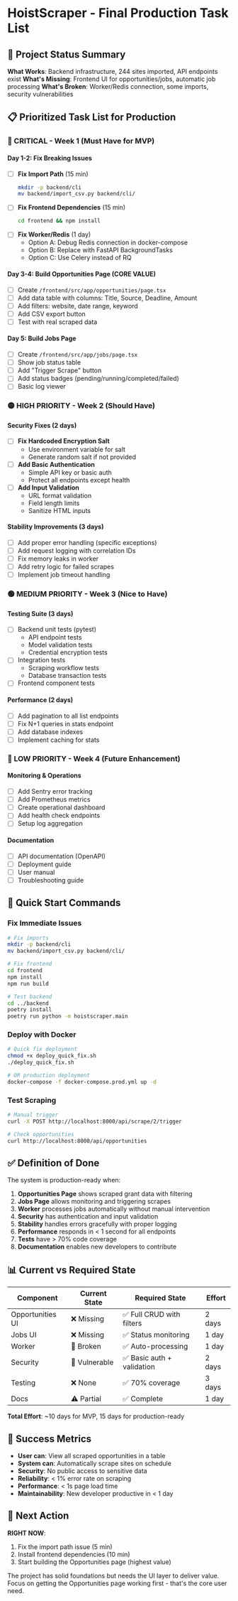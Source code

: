 # HoistScraper - Final Production Task List

## 🎯 Project Status Summary

**What Works**: Backend infrastructure, 244 sites imported, API endpoints exist
**What's Missing**: Frontend UI for opportunities/jobs, automatic job processing
**What's Broken**: Worker/Redis connection, some imports, security vulnerabilities

## 📋 Prioritized Task List for Production

### 🔴 CRITICAL - Week 1 (Must Have for MVP)

#### Day 1-2: Fix Breaking Issues
- [ ] **Fix Import Path** (15 min)
  ```bash
  mkdir -p backend/cli
  mv backend/import_csv.py backend/cli/
  ```
- [ ] **Fix Frontend Dependencies** (15 min)
  ```bash
  cd frontend && npm install
  ```
- [ ] **Fix Worker/Redis** (1 day)
  - Option A: Debug Redis connection in docker-compose
  - Option B: Replace with FastAPI BackgroundTasks
  - Option C: Use Celery instead of RQ

#### Day 3-4: Build Opportunities Page (CORE VALUE)
- [ ] Create `/frontend/src/app/opportunities/page.tsx`
- [ ] Add data table with columns: Title, Source, Deadline, Amount
- [ ] Add filters: website, date range, keyword
- [ ] Add CSV export button
- [ ] Test with real scraped data

#### Day 5: Build Jobs Page  
- [ ] Create `/frontend/src/app/jobs/page.tsx`
- [ ] Show job status table
- [ ] Add "Trigger Scrape" button
- [ ] Add status badges (pending/running/completed/failed)
- [ ] Basic log viewer

### 🟡 HIGH PRIORITY - Week 2 (Should Have)

#### Security Fixes (2 days)
- [ ] **Fix Hardcoded Encryption Salt**
  - Use environment variable for salt
  - Generate random salt if not provided
- [ ] **Add Basic Authentication**
  - Simple API key or basic auth
  - Protect all endpoints except health
- [ ] **Add Input Validation**
  - URL format validation
  - Field length limits
  - Sanitize HTML inputs

#### Stability Improvements (3 days)
- [ ] Add proper error handling (specific exceptions)
- [ ] Add request logging with correlation IDs
- [ ] Fix memory leaks in worker
- [ ] Add retry logic for failed scrapes
- [ ] Implement job timeout handling

### 🟢 MEDIUM PRIORITY - Week 3 (Nice to Have)

#### Testing Suite (3 days)
- [ ] Backend unit tests (pytest)
  - API endpoint tests
  - Model validation tests
  - Credential encryption tests
- [ ] Integration tests
  - Scraping workflow tests
  - Database transaction tests
- [ ] Frontend component tests

#### Performance (2 days)
- [ ] Add pagination to all list endpoints
- [ ] Fix N+1 queries in stats endpoint
- [ ] Add database indexes
- [ ] Implement caching for stats

### 🔵 LOW PRIORITY - Week 4 (Future Enhancement)

#### Monitoring & Operations
- [ ] Add Sentry error tracking
- [ ] Add Prometheus metrics
- [ ] Create operational dashboard
- [ ] Add health check endpoints
- [ ] Setup log aggregation

#### Documentation
- [ ] API documentation (OpenAPI)
- [ ] Deployment guide
- [ ] User manual
- [ ] Troubleshooting guide

## 🚀 Quick Start Commands

### Fix Immediate Issues
```bash
# Fix imports
mkdir -p backend/cli
mv backend/import_csv.py backend/cli/

# Fix frontend
cd frontend
npm install
npm run build

# Test backend
cd ../backend
poetry install
poetry run python -m hoistscraper.main
```

### Deploy with Docker
```bash
# Quick fix deployment
chmod +x deploy_quick_fix.sh
./deploy_quick_fix.sh

# OR production deployment
docker-compose -f docker-compose.prod.yml up -d
```

### Test Scraping
```bash
# Manual trigger
curl -X POST http://localhost:8000/api/scrape/2/trigger

# Check opportunities
curl http://localhost:8000/api/opportunities
```

## ✅ Definition of Done

The system is production-ready when:

1. **Opportunities Page** shows scraped grant data with filtering
2. **Jobs Page** allows monitoring and triggering scrapes  
3. **Worker** processes jobs automatically without manual intervention
4. **Security** has authentication and input validation
5. **Stability** handles errors gracefully with proper logging
6. **Performance** responds in < 1 second for all endpoints
7. **Tests** have > 70% code coverage
8. **Documentation** enables new developers to contribute

## 📊 Current vs Required State

| Component | Current State | Required State | Effort |
|-----------|--------------|----------------|--------|
| Opportunities UI | ❌ Missing | ✅ Full CRUD with filters | 2 days |
| Jobs UI | ❌ Missing | ✅ Status monitoring | 1 day |
| Worker | 🔴 Broken | ✅ Auto-processing | 1 day |
| Security | 🔴 Vulnerable | ✅ Basic auth + validation | 2 days |
| Testing | ❌ None | ✅ 70% coverage | 3 days |
| Docs | ⚠️ Partial | ✅ Complete | 1 day |

**Total Effort**: ~10 days for MVP, 15 days for production-ready

## 🎯 Success Metrics

- **User can**: View all scraped opportunities in a table
- **System can**: Automatically scrape sites on schedule
- **Security**: No public access to sensitive data
- **Reliability**: < 1% error rate on scraping
- **Performance**: < 1s page load time
- **Maintainability**: New developer productive in < 1 day

## 📝 Next Action

**RIGHT NOW**: 
1. Fix the import path issue (5 min)
2. Install frontend dependencies (10 min)
3. Start building the Opportunities page (highest value)

The project has solid foundations but needs the UI layer to deliver value. Focus on getting the Opportunities page working first - that's the core user need.
